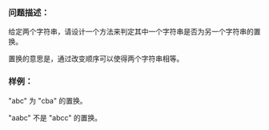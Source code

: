 ### 问题描述：
给定两个字符串，请设计一个方法来判定其中一个字符串是否为另一个字符串的置换。

置换的意思是，通过改变顺序可以使得两个字符串相等。

### 样例：
"abc" 为 "cba" 的置换。

"aabc" 不是 "abcc" 的置换。